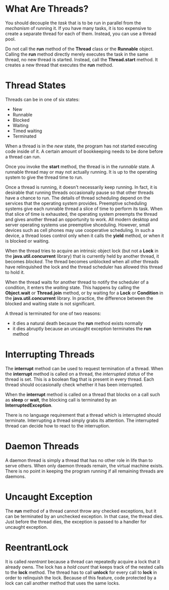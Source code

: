 # What Are Threads?
You should decouple the *task* that is to be run in parallel from the *mechanism* of running it. If you have many tasks, it is too expensive to create a separate thread for each of them. Instead, you can use a thread pool.

Do not call the **run** method of the **Thread** class or the **Runnable** object. Calling the **run** method directly merely executes the task in the same thread, no new thread is started. Instead, call the **Thread.start** method. It creates a new thread that executes the **run** method.

# Thread States
Threads can be in one of six states:
- New
- Runnable
- Blocked
- Waiting
- Timed waiting
- Terminated

When a thread is in the *new* state, the program has not started executing code inside of it. A certain amount of bookkeeping needs to be done before a thread can run.

Once you invoke the **start** method, the thread is in the *runnable* state. A runnable thread may or may not actually running. It is up to the operating system to give the thread time to run.

Once a thread is running, it doesn't necessarily keep running. In fact, it is desirable that running threads occasionally pause so that other threads have a chance to run. The details of thread scheduling depend on the services that the operating system provides. Preemptive scheduling systems give each runnable thread a slice of time to perform its task. When that slice of time is exhausted, the operating system preempts the thread and gives another thread an opportunity to work. All modern desktop and server operating systems use preemptive shceduling. However, small devices such as cell phones may use cooperative scheduling. In such a device, a thread loses control only when it calls the **yield** method, or when it is blocked or waiting.

When the thread tries to acquire an intrinsic object lock (but not a **Lock** in the **java.util.concurrent** library) that is currently held by another thread, it becomes *blocked*. The thread becomes unblocked when all other threads have relinquished the lock and the thread scheduler has allowed this thread to hold it.

When the thread waits for another thread to notify the scheduler of a condition, it enters the *waiting* state. This happens by calling the **Object.wait** or **Thread.join** method, or by waiting for a **Lock** or **Condition** in the **java.util.concurrent** library. In practice, the difference between the blocked and waiting state is not significant.

A thread is terminated for one of two reasons:
- it dies a natural death because the **run** method exists normally
- it dies abruptly because an uncaught exception terminates the **run** method
  
# Interrupting Threads
The **interrupt** method can be used to request termination of a thread. When the **interrupt** method is called on a thread, the *interrupted status* of the thread is set. This is a boolean flag that is present in every thread. Each thread should occasionally check whether it has been interrupted.

When the **interrupt** method is called on a thread that blocks on a call such as **sleep** or **wait**, the blocking call is terminated by an **InterruptedException**.

There is no language requirement that a thread which is interrupted should terminate. Interrupting a thread simply grabs its attention. The interrupted thread can decide how to react to the interruption.

# Daemon Threads
A daemon thread is simply a thread that has no other role in life than to serve others. When only daemon threads remain, the virtual machine exists. There is no point in keeping the program running if all remaining threads are daemons.

# Uncaught Exception
The **run** method of a thread cannot throw any checked exceptions, but it can be terminated by an unchecked exception. In that case, the thread dies. Just before the thread dies, the exception is passed to a handler for uncaught exception.

# ReentrantLock
It is called *reentrant* because a thread can repeatedly acquire a lock that it already owns. The lock has a *hold count* that keeps track of the nested calls to the **lock** method. The thread has to call **unlock** for every call to **lock** in order to relinquish the lock. Because of this feature, code protected by a lock can call another method that uses the same locks.